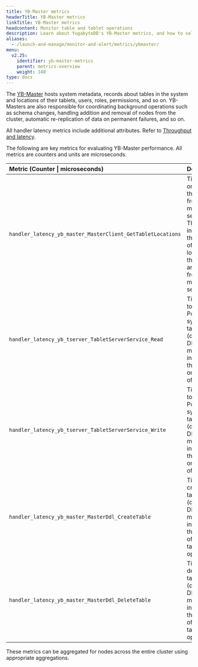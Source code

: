 ```yaml
---
title: YB-Master metrics
headerTitle: YB-Master metrics
linkTitle: YB-Master metrics
headcontent: Monitor table and tablet operations
description: Learn about YugabyteDB's YB-Master metrics, and how to select and use the metrics.
aliases:
  - /launch-and-manage/monitor-and-alert/metrics/ybmaster/
menu:
  v2.25:
    identifier: yb-master-metrics
    parent: metrics-overview
    weight: 140
type: docs
---
```


The [YB-Master](../../../../architecture/yb-master/) hosts system metadata, records about tables in the system and locations of their tablets, users, roles, permissions, and so on. YB-Masters are also responsible for coordinating background operations such as schema changes, handling addition and removal of nodes from the cluster, automatic re-replication of data on permanent failures, and so on.

All handler latency metrics include additional attributes. Refer to [Throughput and latency](../throughput/).

The following are key metrics for evaluating YB-Master performance. All metrics are counters and units are microseconds.

| Metric (Counter \| microseconds) | Description |
| :--- | :--- |
| `handler_latency_yb_master_MasterClient_GetTabletLocations` | Time spent on fetching the replicas from the master servers. This metric includes the number of times the locations of the replicas are fetched from the master server.
| `handler_latency_yb_tserver_TabletServerService_Read` | Time to read the PostgreSQL system tables (during DDL). This metric includes the count or number of reads.
| `handler_latency_yb_tserver_TabletServerService_Write` | Time to write the PostgreSQL system tables (during DDL). This metric includes the count or number of writes.
| `handler_latency_yb_master_MasterDdl_CreateTable` | Time to create a table (during DDL). This metric includes the count of create table operations.
| `handler_latency_yb_master_MasterDdl_DeleteTable` | Time to delete a table (during DDL). This metric includes the count of delete table operations.

<!-- | Metrics | Unit | Type | Description |
| :------ | :--- | :--- | :---------- |
| `handler_latency_yb_master_MasterClient_GetTabletLocations` | The number of microseconds spent on fetching the replicas from the master servers. This metric includes the number of times the locations of the replicas are fetched from the master server. |
| `handler_latency_yb_tserver_TabletServerService_Read` | The time in microseconds to read the PostgreSQL system tables (during DDL). This metric includes the count or number of reads. |
| `handler_latency_yb_tserver_TabletServerService_Write` | The time in microseconds to write the PostgreSQL system tables (during DDL). This metric includes the count or number of writes. |
| `handler_latency_yb_master_MasterDdl_CreateTable` | The time in microseconds to create a table (during DDL). This metric includes the count of create table operations.|
| `handler_latency_yb_master_MasterDdl_DeleteTable` | The time in microseconds to delete a table (during DDL). This metric includes the count of delete table operations.| -->

These metrics can be aggregated for nodes across the entire cluster using appropriate aggregations.
